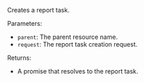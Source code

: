 Creates a report task.

Parameters:
- `parent`: The parent resource name.
- `request`: The report task creation request.

Returns:
- A promise that resolves to the report task.